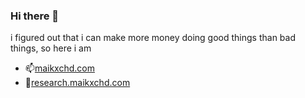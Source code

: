 ### Hi there 👋
i figured out that i can make more money doing good things than bad things, so here i am

- 📫[maikxchd.com](https://www.maikxchd.com)
- 🔭[research.maikxchd.com](https://research.maikxchd.com)
